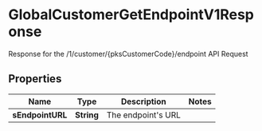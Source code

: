 

# GlobalCustomerGetEndpointV1Response

Response for the /1/customer/{pksCustomerCode}/endpoint API Request

## Properties

Name | Type | Description | Notes
------------ | ------------- | ------------- | -------------
**sEndpointURL** | **String** | The endpoint&#39;s URL | 



